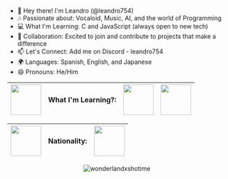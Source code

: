 - 👋 Hey there! I'm Leandro (@leandro754)  
- 🎶 Passionate about: Vocaloid, Music, AI, and the world of Programming  
- 💻 What I'm Learning: C and JavaScript (always open to new tech)  
- 🌟 Collaboration: Excited to join and contribute to projects that make a difference  
- 📫 Let's Connect: Add me on Discord - leandro754  
- 🌍 Languages: Spanish, English, and Japanese  
- 😄 Pronouns: He/Him
  

| <img src="https://github.com/user-attachments/assets/1ac8a5ad-3bee-41a4-94cc-46cc1337741a" width="70" height="70"> | What I'm Learning?: | <img src="https://github.com/user-attachments/assets/7a87d8bd-f341-4e64-aa89-ea2d98235cca" width="70" height="70"> | <img src="https://github.com/user-attachments/assets/835137fa-a313-4962-a3ed-592074f522a5" width="70" height="70"> |
|---|---|---|---|

| <img src="https://github.com/user-attachments/assets/dc6f831c-fa2a-4db7-8b90-a48be2d45f0c" width="70" height="70">  | Nationality: | <img src="https://github.com/user-attachments/assets/c01557b9-378d-446c-be3c-1c3059551059" width="70" height="70"> |
|---|---|---|


<p align="center">
  <img src="https://github.com/user-attachments/assets/b22aed32-65bc-445e-87fb-2050b6d03128" alt="wonderlandxshotime" />
</p>

